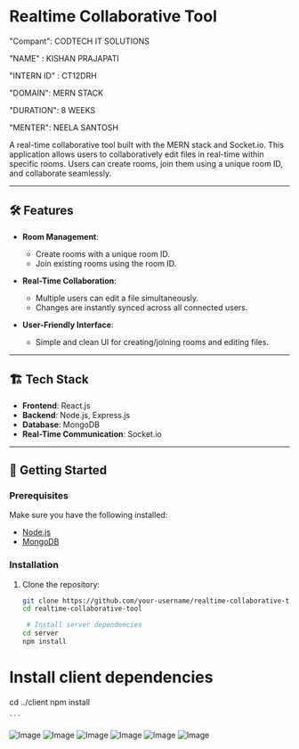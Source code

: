 # Realtime Collaborative Tool

"Compant": CODTECH IT SOLUTIONS

"NAME" : KISHAN PRAJAPATI

"INTERN ID" : CT12DRH

"DOMAIN": MERN STACK

"DURATION": 8 WEEKS

"MENTER": NEELA SANTOSH

A real-time collaborative tool built with the MERN stack and Socket.io. This application allows users to collaboratively edit files in real-time within specific rooms. Users can create rooms, join them using a unique room ID, and collaborate seamlessly.

---

## 🛠️ Features

- **Room Management**:

  - Create rooms with a unique room ID.
  - Join existing rooms using the room ID.

- **Real-Time Collaboration**:

  - Multiple users can edit a file simultaneously.
  - Changes are instantly synced across all connected users.

- **User-Friendly Interface**:
  - Simple and clean UI for creating/joining rooms and editing files.

---

## 🏗️ Tech Stack

- **Frontend**: React.js
- **Backend**: Node.js, Express.js
- **Database**: MongoDB
- **Real-Time Communication**: Socket.io

---

## 🚀 Getting Started

### Prerequisites

Make sure you have the following installed:

- [Node.js](https://nodejs.org/)
- [MongoDB](https://www.mongodb.com/)

### Installation

1. Clone the repository:

   ```bash
   git clone https://github.com/your-username/realtime-collaborative-tool.git
   cd realtime-collaborative-tool

    # Install server dependencies
   cd server
   npm install
   ```

# Install client dependencies

cd ../client
npm install

    ```

![Image](https://github.com/user-attachments/assets/9e1007ea-4401-4399-8cbf-10111001a7e1)
![Image](https://github.com/user-attachments/assets/969eeef5-6352-4a0c-971e-ca54bcbf41b3)
![Image](https://github.com/user-attachments/assets/e39579e1-a850-4612-9fee-b476e13f742e)
![Image](https://github.com/user-attachments/assets/1897150b-0f9b-458d-9870-671d31219340)
![Image](https://github.com/user-attachments/assets/d3ffa97d-6c0e-45a5-8eb9-1c318805afcb)
![Image](https://github.com/user-attachments/assets/e020ba99-2863-4280-a7d2-85b02fadc310)
